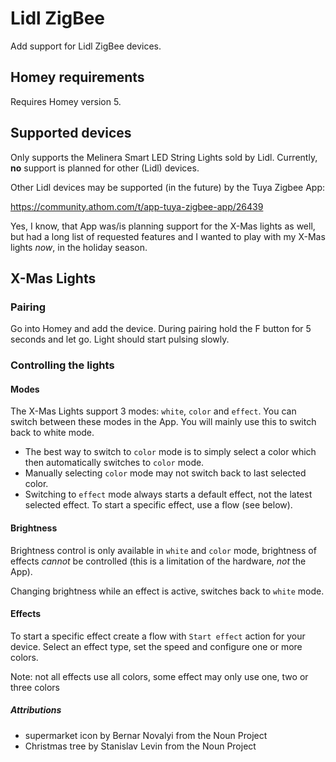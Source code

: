 # Lidl ZigBee
Add support for Lidl ZigBee devices.

## Homey requirements
Requires Homey version 5.

## Supported devices
Only supports the Melinera Smart LED String Lights sold by Lidl. Currently, **no** support is planned for other (Lidl) devices.

Other Lidl devices may be supported (in the future) by the Tuya Zigbee App:

https://community.athom.com/t/app-tuya-zigbee-app/26439

Yes, I know, that App was/is planning support for the X-Mas lights as well, but had a long list of requested features and I wanted to play with my X-Mas lights _now_, in the holiday season.

## X-Mas Lights

### Pairing
Go into Homey and add the device. During pairing hold the F button for 5 seconds and let go. Light should start pulsing slowly.

### Controlling the lights

#### Modes
The X-Mas Lights support 3 modes: `white`, `color` and `effect`. You can switch between these modes in the App. You will mainly use this to switch back to white mode.

* The best way to switch to `color` mode is to simply select a color which then automatically switches to `color` mode.
* Manually selecting `color` mode may not switch back to last selected color.
* Switching to `effect` mode always starts a default effect, not the latest selected effect. To start a specific effect, use a flow (see below).

#### Brightness
Brightness control is only available in `white` and `color` mode, brightness of effects _cannot_ be controlled (this is a limitation of the hardware, _not_ the App). 

Changing brightness while an effect is active, switches back to `white` mode. 

#### Effects
To start a specific effect create a flow with `Start effect` action for your device. Select an effect type, set the speed and configure one or more colors.

Note: not all effects use all colors, some effect may only use one, two or three colors

##### Attributions
* supermarket icon by Bernar  Novalyi from the Noun Project
* Christmas tree by Stanislav Levin from the Noun Project